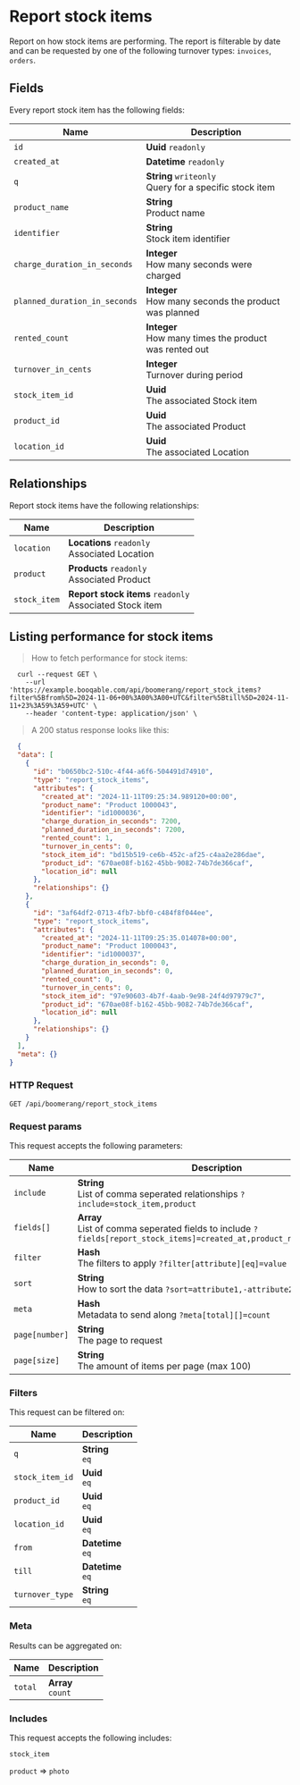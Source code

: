 # Report stock items

Report on how stock items are performing. The report is filterable by date and can be requested by one of the following turnover types: `invoices`, `orders`.

## Fields
Every report stock item has the following fields:

Name | Description
-- | --
`id` | **Uuid** `readonly`<br>
`created_at` | **Datetime** `readonly`<br>
`q` | **String** `writeonly`<br>Query for a specific stock item
`product_name` | **String** <br>Product name
`identifier` | **String** <br>Stock item identifier
`charge_duration_in_seconds` | **Integer** <br>How many seconds were charged
`planned_duration_in_seconds` | **Integer** <br>How many seconds the product was planned
`rented_count` | **Integer** <br>How many times the product was rented out
`turnover_in_cents` | **Integer** <br>Turnover during period
`stock_item_id` | **Uuid** <br>The associated Stock item
`product_id` | **Uuid** <br>The associated Product
`location_id` | **Uuid** <br>The associated Location


## Relationships
Report stock items have the following relationships:

Name | Description
-- | --
`location` | **Locations** `readonly`<br>Associated Location
`product` | **Products** `readonly`<br>Associated Product
`stock_item` | **Report stock items** `readonly`<br>Associated Stock item


## Listing performance for stock items



> How to fetch performance for stock items:

```shell
  curl --request GET \
    --url 'https://example.booqable.com/api/boomerang/report_stock_items?filter%5Bfrom%5D=2024-11-06+00%3A00%3A00+UTC&filter%5Btill%5D=2024-11-11+23%3A59%3A59+UTC' \
    --header 'content-type: application/json' \
```

> A 200 status response looks like this:

```json
  {
  "data": [
    {
      "id": "b0650bc2-510c-4f44-a6f6-504491d74910",
      "type": "report_stock_items",
      "attributes": {
        "created_at": "2024-11-11T09:25:34.989120+00:00",
        "product_name": "Product 1000043",
        "identifier": "id1000036",
        "charge_duration_in_seconds": 7200,
        "planned_duration_in_seconds": 7200,
        "rented_count": 1,
        "turnover_in_cents": 0,
        "stock_item_id": "bd15b519-ce6b-452c-af25-c4aa2e286dae",
        "product_id": "670ae08f-b162-45bb-9082-74b7de366caf",
        "location_id": null
      },
      "relationships": {}
    },
    {
      "id": "3af64df2-0713-4fb7-bbf0-c484f8f044ee",
      "type": "report_stock_items",
      "attributes": {
        "created_at": "2024-11-11T09:25:35.014078+00:00",
        "product_name": "Product 1000043",
        "identifier": "id1000037",
        "charge_duration_in_seconds": 0,
        "planned_duration_in_seconds": 0,
        "rented_count": 0,
        "turnover_in_cents": 0,
        "stock_item_id": "97e90603-4b7f-4aab-9e98-24f4d97979c7",
        "product_id": "670ae08f-b162-45bb-9082-74b7de366caf",
        "location_id": null
      },
      "relationships": {}
    }
  ],
  "meta": {}
}
```

### HTTP Request

`GET /api/boomerang/report_stock_items`

### Request params

This request accepts the following parameters:

Name | Description
-- | --
`include` | **String** <br>List of comma seperated relationships `?include=stock_item,product`
`fields[]` | **Array** <br>List of comma seperated fields to include `?fields[report_stock_items]=created_at,product_name,identifier`
`filter` | **Hash** <br>The filters to apply `?filter[attribute][eq]=value`
`sort` | **String** <br>How to sort the data `?sort=attribute1,-attribute2`
`meta` | **Hash** <br>Metadata to send along `?meta[total][]=count`
`page[number]` | **String** <br>The page to request
`page[size]` | **String** <br>The amount of items per page (max 100)


### Filters

This request can be filtered on:

Name | Description
-- | --
`q` | **String** <br>`eq`
`stock_item_id` | **Uuid** <br>`eq`
`product_id` | **Uuid** <br>`eq`
`location_id` | **Uuid** <br>`eq`
`from` | **Datetime** <br>`eq`
`till` | **Datetime** <br>`eq`
`turnover_type` | **String** <br>`eq`


### Meta

Results can be aggregated on:

Name | Description
-- | --
`total` | **Array** <br>`count`


### Includes

This request accepts the following includes:

`stock_item`


`product` => 
`photo`







